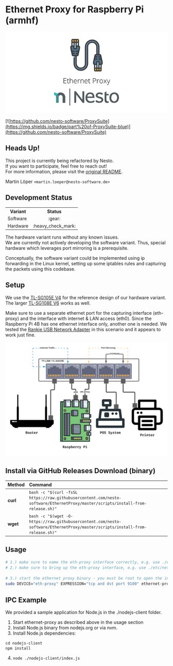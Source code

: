 Ethernet Proxy for Raspberry Pi (armhf)   
========

<p align="center">
  <img src=".github/imgs/project_logo.png">
</p>

[![https://github.com/nesto-software/ProxySuite](https://img.shields.io/badge/part%20of-ProxySuite-blue)](https://github.com/nesto-software/ProxySuite)


Heads Up!
------
This project is currently being refactored by Nesto.   
If you want to participate, feel free to reach out!   
For more information, please visit the [original README](./README.tcpflow.md).

Martin Löper `<martin.loeper@nesto-software.de>`

Development Status
------
<table>

  <tr><th>Variant</th><th>Status</th></tr>
  <tr><td>Software</td><td align="center">:gear:</td></tr>
  <tr><td>Hardware</td><td align="center">:heavy_check_mark:</td></tr>

</table>

The hardware variant runs without any known issues.   
We are currently not actively developing the software variant.
Thus, special hardware which leverages port mirroring is a prerequisite.

Conceptually, the software variant could be implemented using ip forwarding in the Linux kernel, setting up some iptables rules and capturing the packets using this codebase.

Setup
-------

We use the [TL-SG105E V4](https://www.tp-link.com/us/business-networking/easy-smart-switch/tl-sg105e/) for the reference design of our hardware variant. The larger [TL-SG108E V6](https://www.tp-link.com/us/business-networking/easy-smart-switch/tl-sg108e/) works as well.

Make sure to use a separate ethernet port for the capturing interface (eth-proxy) and the interface with internet & LAN access (eth0).
Since the Raspberry Pi 4B has one ethernet interface only, another one is needed. We tested the [Rankie USB Network Adapter](https://www.ijetech.com/product/usb-network-adapter-6421.html/) in this scenario and it appears to work just fine.
<!-- Start tcpflow as follows in order to capture printer traffic over AppSocket/JetDirect: `` -->

<img src=".github/imgs/setup.png">

Install via GitHub Releases Download (binary)
---------------------------------------------

| Method    | Command                                                                                           |
|:----------|:--------------------------------------------------------------------------------------------------|
| **curl**  | `bash -c "$(curl -fsSL https://raw.githubusercontent.com/nesto-software/EthernetProxy/master/scripts/install-from-release.sh)"` |
| **wget**  | `bash -c "$(wget -O- https://raw.githubusercontent.com/nesto-software/EthernetProxy/master/scripts/install-from-release.sh)"`   |

Usage
-----

```bash
# 1.) make sure to name the eth-proxy interface correctly, e.g. use ./etc/systemd/network/89-nesto-external-eth.link
# 2.) make sure to bring up the eth-proxy interface, e.g. use ./etc/network/interfaces

# 3.) start the ethernet proxy binary - you must be root to open the interface in promiscuous mode
sudo DEVICE="eth-proxy" EXPRESSION="tcp and dst port 9100" ethernet-proxy
```

IPC Example
-----------

We provided a sample application for Node.js in the ./nodejs-client folder.

1. Start ethernet-proxy as described above in the usage section
2. Install Node.js binary from nodejs.org or via nvm.
3. Install Node.js dependencies:
```
cd nodejs-client
npm install
```
4. `node ./nodejs-client/index.js`